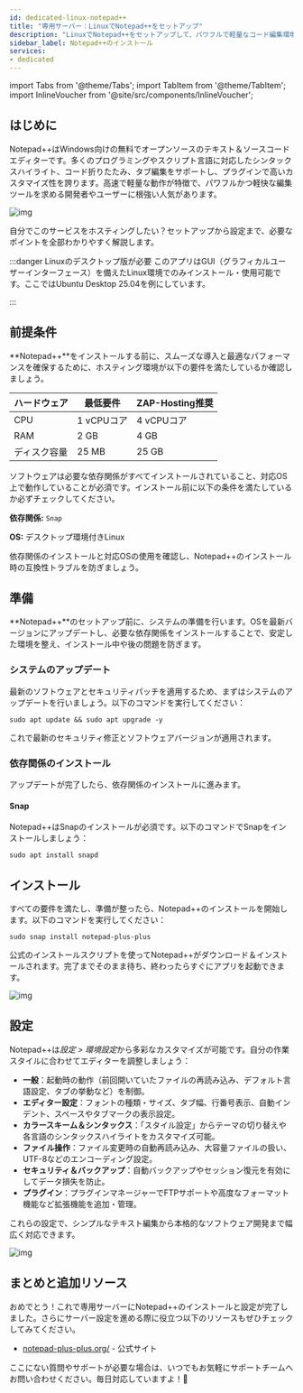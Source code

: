 ```yaml
---
id: dedicated-linux-notepad++
title: "専用サーバー：LinuxでNotepad++をセットアップ"
description: "LinuxでNotepad++をセットアップして、パワフルで軽量なコード編集環境を手に入れ、開発効率をアップさせる方法をチェック → 今すぐ詳しく見る"
sidebar_label: Notepad++のインストール
services:
- dedicated
---
```


import Tabs from '@theme/Tabs';
import TabItem from '@theme/TabItem';
import InlineVoucher from '@site/src/components/InlineVoucher';

## はじめに

Notepad++はWindows向けの無料でオープンソースのテキスト＆ソースコードエディターです。多くのプログラミングやスクリプト言語に対応したシンタックスハイライト、コード折りたたみ、タブ編集をサポートし、プラグインで高いカスタマイズ性を誇ります。高速で軽量な動作が特徴で、パワフルかつ軽快な編集ツールを求める開発者やユーザーに根強い人気があります。

![img](https://screensaver01.zap-hosting.com/index.php/s/jMMDejqDfWDCfrr/preview)

自分でこのサービスをホスティングしたい？セットアップから設定まで、必要なポイントを全部わかりやすく解説します。

:::danger Linuxのデスクトップ版が必要
このアプリはGUI（グラフィカルユーザーインターフェース）を備えたLinux環境でのみインストール・使用可能です。ここではUbuntu Desktop 25.04を例にしています。

:::

<InlineVoucher />



## 前提条件

**Notepad++**をインストールする前に、スムーズな導入と最適なパフォーマンスを確保するために、ホスティング環境が以下の要件を満たしているか確認しましょう。

| ハードウェア | 最低要件 | ZAP-Hosting推奨 |
| ---------- | ------------ | -------------------------- |
| CPU | 1 vCPUコア | 4 vCPUコア |
| RAM | 2 GB | 4 GB |
| ディスク容量 | 25 MB | 25 GB |

ソフトウェアは必要な依存関係がすべてインストールされていること、対応OS上で動作していることが必須です。インストール前に以下の条件を満たしているか必ずチェックしてください。

**依存関係:** `Snap`

**OS:** デスクトップ環境付きLinux

依存関係のインストールと対応OSの使用を確認し、Notepad++のインストール時の互換性トラブルを防ぎましょう。



## 準備

**Notepad++**のセットアップ前に、システムの準備を行います。OSを最新バージョンにアップデートし、必要な依存関係をインストールすることで、安定した環境を整え、インストール中や後の問題を防ぎます。


### システムのアップデート
最新のソフトウェアとセキュリティパッチを適用するため、まずはシステムのアップデートを行いましょう。以下のコマンドを実行してください：

```
sudo apt update && sudo apt upgrade -y
```
これで最新のセキュリティ修正とソフトウェアバージョンが適用されます。

### 依存関係のインストール
アップデートが完了したら、依存関係のインストールに進みます。

#### Snap
Notepad++はSnapのインストールが必須です。以下のコマンドでSnapをインストールしましょう：

```
sudo apt install snapd
```




## インストール
すべての要件を満たし、準備が整ったら、Notepad++のインストールを開始します。以下のコマンドを実行してください：

```
sudo snap install notepad-plus-plus
```

公式のインストールスクリプトを使ってNotepad++がダウンロード＆インストールされます。完了までそのまま待ち、終わったらすぐにアプリを起動できます。

![img](https://screensaver01.zap-hosting.com/index.php/s/ca9Z8D37wCSrDbf/preview)



## 設定

Notepad++は*設定 > 環境設定*から多彩なカスタマイズが可能です。自分の作業スタイルに合わせてエディターを調整しましょう：

- **一般**：起動時の動作（前回開いていたファイルの再読み込み、デフォルト言語設定、タブの挙動など）を制御。  
- **エディター設定**：フォントの種類・サイズ、タブ幅、行番号表示、自動インデント、スペースやタブマークの表示設定。  
- **カラースキーム＆シンタックス**：「スタイル設定」からテーマの切り替えや各言語のシンタックスハイライトをカスタマイズ可能。  
- **ファイル操作**：ファイル変更時の自動再読み込み、大容量ファイルの扱い、UTF-8などのエンコーディング設定。  
- **セキュリティ＆バックアップ**：自動バックアップやセッション復元を有効にしてデータ損失を防止。  
- **プラグイン**：プラグインマネージャーでFTPサポートや高度なフォーマット機能など拡張機能を追加・管理。

これらの設定で、シンプルなテキスト編集から本格的なソフトウェア開発まで幅広く対応できます。

![img](https://screensaver01.zap-hosting.com/index.php/s/X8og5qnFkBTRcmA/preview)




## まとめと追加リソース

おめでとう！これで専用サーバーにNotepad++のインストールと設定が完了しました。さらにサーバー設定を進める際に役立つ以下のリソースもぜひチェックしてみてください。

- [notepad-plus-plus.org/](https://notepad-plus-plus.org/) - 公式サイト

ここにない質問やサポートが必要な場合は、いつでもお気軽にサポートチームへお問い合わせください。毎日対応していますよ！🙂



<InlineVoucher />